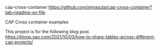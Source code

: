 cap-cross-container
https://github.com/miyasuta/cap-cross-container?tab=readme-ov-file

CAP Cross container examples

This project is for the following blog post.
https://blogs.sap.com/2021/10/03/how-to-share-tables-across-different-cap-projects/
